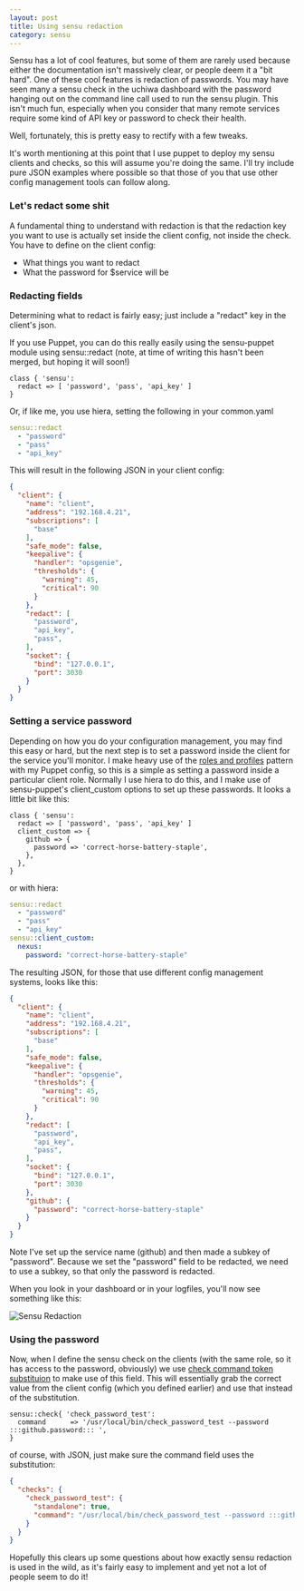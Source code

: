 ```yaml
---
layout: post
title: Using sensu redaction
category: sensu 
---
```


Sensu has a lot of cool features, but some of them are rarely used because either the documentation isn't massively clear, or people deem it a "bit hard". One of these cool features is redaction of passwords. You may have seen many a sensu check in the uchiwa dashboard with the password hanging out on the command line call used to run the sensu plugin. This isn't much fun, especially when you consider that many remote services require some kind of API key or password to check their health.

Well, fortunately, this is pretty easy to rectify with a few tweaks.

It's worth mentioning at this point that I use puppet to deploy my sensu clients and checks, so this will assume you're doing the same. I'll try include pure JSON examples where possible so that those of you that use other config management tools can follow along.

### Let's redact some shit

A fundamental thing to understand with redaction is that the redaction key you want to use is actually set inside the client config, not inside the check. You have to define on the client config:

  - What things you want to redact
  - What the password for $service will be

### Redacting fields
 
Determining what to redact is fairly easy; just include a "redact" key in the client's json.

If you use Puppet, you can do this really easily using the sensu-puppet module using sensu::redact (note, at time of writing this hasn't been merged, but hoping it will soon!)

```puppet
class { 'sensu':
  redact => [ 'password', 'pass', 'api_key' ]
}
```

Or, if like me, you use hiera, setting the following in your common.yaml

```yaml
sensu::redact
  - "password"
  - "pass"
  - "api_key"
```

This will result in the following JSON in your client config:

```json
{
  "client": {
    "name": "client",
    "address": "192.168.4.21",
    "subscriptions": [
      "base"
    ],
    "safe_mode": false,
    "keepalive": {
      "handler": "opsgenie",
      "thresholds": {
        "warning": 45,
        "critical": 90
      }
    },
    "redact": [
      "password",
      "api_key",
      "pass",
    ],
    "socket": {
      "bind": "127.0.0.1",
      "port": 3030
    }
  }
}
```


### Setting a service password

Depending on how you do your configuration management, you may find this easy or hard, but the next step is to set a password inside the client for the service you'll monitor. I make heavy use of the [roles and profiles](http://garylarizza.com/blog/2014/02/17/puppet-workflow-part-2/) pattern with my Puppet config, so this is a simple as setting a password inside a particular client role. Normally I use hiera to do this, and I make use of sensu-puppet's client_custom options to set up these passwords. It looks a little bit like this:

```puppet
class { 'sensu':
  redact => [ 'password', 'pass', 'api_key' ]
  client_custom => {
    github => {
      password => 'correct-horse-battery-staple',
    },
  },
}
```

or with hiera:

```yaml
sensu::redact
  - "password"
  - "pass"
  - "api_key"
sensu::client_custom:
  nexus:
    password: "correct-horse-battery-staple"
```

The resulting JSON, for those that use different config management systems, looks like this:

```json
{
  "client": {
    "name": "client",
    "address": "192.168.4.21",
    "subscriptions": [
      "base"
    ],
    "safe_mode": false,
    "keepalive": {
      "handler": "opsgenie",
      "thresholds": {
        "warning": 45,
        "critical": 90
      }
    },
    "redact": [
      "password",
      "api_key",
      "pass",
    ],
    "socket": {
      "bind": "127.0.0.1",
      "port": 3030
    },
    "github": {
      "password": "correct-horse-battery-staple"
    }
  }
}
```

Note I've set up the service name (github) and then made a subkey of "password". Because we set the "password" field to be redacted, we need to use a subkey, so that only the password is redacted.

When you look in your dashboard or in your logfiles, you'll now see something like this:

![Sensu Redaction](http://i.imgur.com/K4noGoN.png)

### Using the password

Now, when I define the sensu check on the clients (with the same role, so it has access to the password, obviously) we use [check command token substituion](https://sensuapp.org/docs/0.16/checks#check-command-token-substitution) to make use of this field. This will essentially grab the correct value from the client config (which you defined earlier) and use that instead of the substitution.

```puppet
sensu::check{ 'check_password_test':
  command      => '/usr/local/bin/check_password_test --password :::github.password::: ',
}
```

of course, with JSON, just make sure the command field uses the substitution:

```json
{
  "checks": {
    "check_password_test": {
      "standalone": true,
      "command": "/usr/local/bin/check_password_test --password :::github.password:::",
    }
  }
}
```

Hopefully this clears up some questions about how exactly sensu redaction is used in the wild, as it's fairly easy to implement and yet not a lot of people seem to do it!
